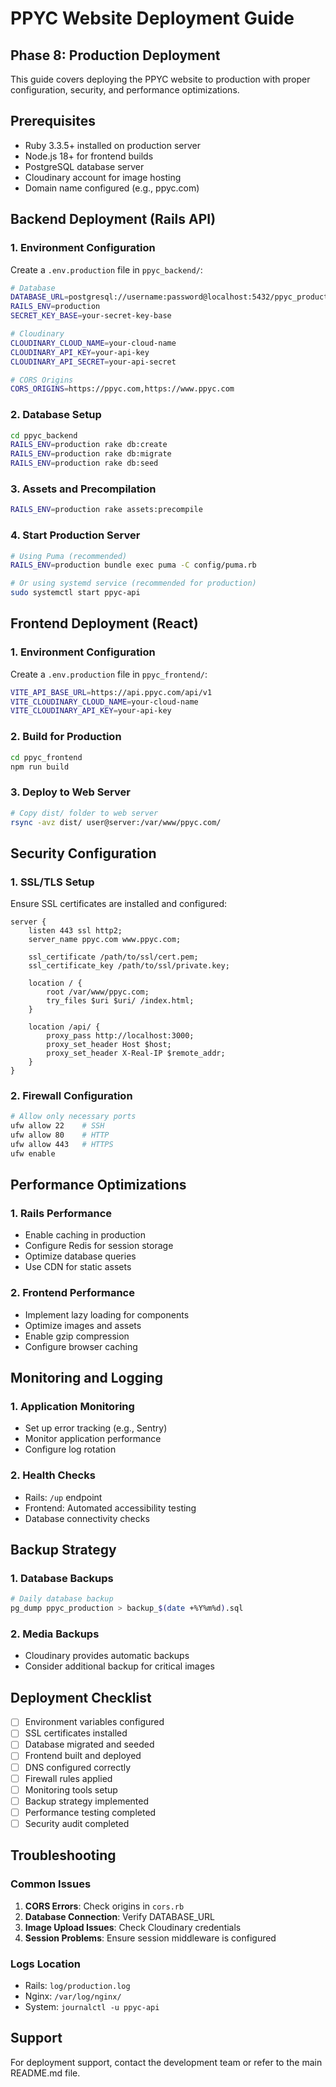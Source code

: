 # PPYC Website Deployment Guide

## Phase 8: Production Deployment

This guide covers deploying the PPYC website to production with proper configuration, security, and performance optimizations.

## Prerequisites

- Ruby 3.3.5+ installed on production server
- Node.js 18+ for frontend builds
- PostgreSQL database server
- Cloudinary account for image hosting
- Domain name configured (e.g., ppyc.com)

## Backend Deployment (Rails API)

### 1. Environment Configuration

Create a `.env.production` file in `ppyc_backend/`:

```bash
# Database
DATABASE_URL=postgresql://username:password@localhost:5432/ppyc_production
RAILS_ENV=production
SECRET_KEY_BASE=your-secret-key-base

# Cloudinary
CLOUDINARY_CLOUD_NAME=your-cloud-name
CLOUDINARY_API_KEY=your-api-key
CLOUDINARY_API_SECRET=your-api-secret

# CORS Origins
CORS_ORIGINS=https://ppyc.com,https://www.ppyc.com
```

### 2. Database Setup

```bash
cd ppyc_backend
RAILS_ENV=production rake db:create
RAILS_ENV=production rake db:migrate
RAILS_ENV=production rake db:seed
```

### 3. Assets and Precompilation

```bash
RAILS_ENV=production rake assets:precompile
```

### 4. Start Production Server

```bash
# Using Puma (recommended)
RAILS_ENV=production bundle exec puma -C config/puma.rb

# Or using systemd service (recommended for production)
sudo systemctl start ppyc-api
```

## Frontend Deployment (React)

### 1. Environment Configuration

Create a `.env.production` file in `ppyc_frontend/`:

```bash
VITE_API_BASE_URL=https://api.ppyc.com/api/v1
VITE_CLOUDINARY_CLOUD_NAME=your-cloud-name
VITE_CLOUDINARY_API_KEY=your-api-key
```

### 2. Build for Production

```bash
cd ppyc_frontend
npm run build
```

### 3. Deploy to Web Server

```bash
# Copy dist/ folder to web server
rsync -avz dist/ user@server:/var/www/ppyc.com/
```

## Security Configuration

### 1. SSL/TLS Setup

Ensure SSL certificates are installed and configured:

```nginx
server {
    listen 443 ssl http2;
    server_name ppyc.com www.ppyc.com;
    
    ssl_certificate /path/to/ssl/cert.pem;
    ssl_certificate_key /path/to/ssl/private.key;
    
    location / {
        root /var/www/ppyc.com;
        try_files $uri $uri/ /index.html;
    }
    
    location /api/ {
        proxy_pass http://localhost:3000;
        proxy_set_header Host $host;
        proxy_set_header X-Real-IP $remote_addr;
    }
}
```

### 2. Firewall Configuration

```bash
# Allow only necessary ports
ufw allow 22    # SSH
ufw allow 80    # HTTP
ufw allow 443   # HTTPS
ufw enable
```

## Performance Optimizations

### 1. Rails Performance

- Enable caching in production
- Configure Redis for session storage
- Optimize database queries
- Use CDN for static assets

### 2. Frontend Performance

- Implement lazy loading for components
- Optimize images and assets
- Enable gzip compression
- Configure browser caching

## Monitoring and Logging

### 1. Application Monitoring

- Set up error tracking (e.g., Sentry)
- Monitor application performance
- Configure log rotation

### 2. Health Checks

- Rails: `/up` endpoint
- Frontend: Automated accessibility testing
- Database connectivity checks

## Backup Strategy

### 1. Database Backups

```bash
# Daily database backup
pg_dump ppyc_production > backup_$(date +%Y%m%d).sql
```

### 2. Media Backups

- Cloudinary provides automatic backups
- Consider additional backup for critical images

## Deployment Checklist

- [ ] Environment variables configured
- [ ] SSL certificates installed
- [ ] Database migrated and seeded
- [ ] Frontend built and deployed
- [ ] DNS configured correctly
- [ ] Firewall rules applied
- [ ] Monitoring tools setup
- [ ] Backup strategy implemented
- [ ] Performance testing completed
- [ ] Security audit completed

## Troubleshooting

### Common Issues

1. **CORS Errors**: Check origins in `cors.rb`
2. **Database Connection**: Verify DATABASE_URL
3. **Image Upload Issues**: Check Cloudinary credentials
4. **Session Problems**: Ensure session middleware is configured

### Logs Location

- Rails: `log/production.log`
- Nginx: `/var/log/nginx/`
- System: `journalctl -u ppyc-api`

## Support

For deployment support, contact the development team or refer to the main README.md file. 